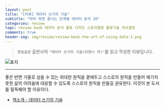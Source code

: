 ```yaml
---  
layout: post  
title: "[리뷰] 데이터 쓰기의 기술"  
subtitle: "따라 하면 끝나는 단계별 데이터 분석 10"  
categories: review  
tags: review book 데이터 분석 활용 디자인 스토리텔링 활용기술 의사결정   
comments: true  
header-img: img/review/review-book-the-art-of-using-data-1.png
---  
```

  
> `청림출판` 출판사의 `"데이터 쓰기의 기술(차현나 저)"`를 읽고 작성한 리뷰입니다.  

![표지](https://theorydb.github.io/assets/img/review/review-book-the-art-of-using-data-1.png)  

---

좋은 반면 거울로 삼을 수 있는 위대한 원칙을 곁에두고 스스로의 원칙을 만들어 예기치 못한 삶의 어려움에 대응할 수 있도록 스스로의 원칙을 만들길 권유한다. 이것이 본 도서를 필독해야 할 이유이다.

* [책소개 - 데이터 쓰기의 기술](http://www.yes24.com/Product/Goods/97701654?OzSrank=1)

